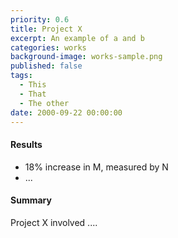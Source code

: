 ```yaml
---
priority: 0.6
title: Project X
excerpt: An example of a and b
categories: works
background-image: works-sample.png
published: false
tags:
  - This
  - That
  - The other
date: 2000-09-22 00:00:00
---
```


#### Results

- 18% increase in M, measured by N
- ...

#### Summary

Project X involved ....
